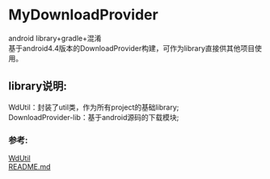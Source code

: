 MyDownloadProvider
========
android library+gradle+混淆<br/>
基于android4.4版本的DownloadProvider构建，可作为library直接供其他项目使用。

library说明:
-----------------------------------
WdUtil：封装了util类，作为所有project的基础library;<br/>
DownloadProvider-lib：基于android源码的下载模块;<br/>

### 参考:
[WdUtil](https://github.com/leon087/MyCommon)<br/>
[README.md](https://github.com/guoyunsky/Markdown-Chinese-Demo)<br/>



